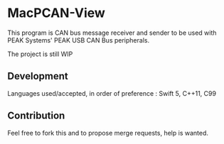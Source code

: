 # MacPCAN-View

This program is CAN bus message receiver and sender to be used with PEAK Systems' PEAK USB CAN Bus peripherals. 

The project is still WIP

## Development

Languages used/accepted, in order of preference : Swift 5, C++11, C99

## Contribution

Feel free to fork this and to propose merge requests, help is wanted. 


